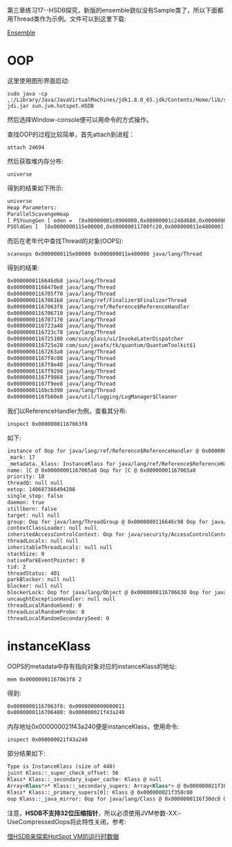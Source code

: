 第三章练习17--HSDB探究，新版的ensemble貌似没有Sample类了，所以下面都用Thread类作为示例。文件可以到这里下载:

[Ensemble](http://download.oracle.com/otndocs/products/javafx/8/samples/Ensemble/Ensemble.jar)

# OOP

这里使用图形界面启动:

```shell
sudo java -cp ,:/Library/Java/JavaVirtualMachines/jdk1.8.0_65.jdk/Contents/Home/lib/sa-jdi.jar sun.jvm.hotspot.HSDB
```

然后选择Window-console便可以用命令的方式操作。

查找OOP的过程比较简单，首先attach到进程：

```shell
attach 24694
```

然后获取堆内存分布:

```shell
universe
```

得到的结果如下所示:

```html
universe
Heap Parameters:
ParallelScavengeHeap 
[ PSYoungGen [ eden =  [0x00000001c0900000,0x00000001c248d680,0x00000001c8900000] , from =  [0x00000001c9380000,0x00000001c9380000,0x00000001c9e00000] , to =  [0x00000001c8900000,0x00000001c8900000,0x00000001c9380000]  ] 
PSOldGen [  [0x0000000115e00000,0x000000011700fc20,0x000000011e480000]  ]  ]
```

而后在老年代中查找Thread的对象(OOPS):

```shell
scanoops 0x0000000115e00000 0x000000011e480000 java/lang/Thread
```

得到的结果:

```html
0x0000000116646db8 java/lang/Thread
0x00000001166470e8 java/lang/Thread
0x0000000116705f70 java/lang/Thread
0x00000001167061b8 java/lang/ref/Finalizer$FinalizerThread
0x00000001167063f8 java/lang/ref/Reference$ReferenceHandler
0x0000000116706710 java/lang/Thread
0x0000000116707170 java/lang/Thread
0x0000000116723a48 java/lang/Thread
0x0000000116723c78 java/lang/Thread
0x0000000116725100 com/sun/glass/ui/InvokeLaterDispatcher
0x0000000116725e20 com/sun/javafx/tk/quantum/QuantumToolkit$1
0x00000001167263a8 java/lang/Thread
0x00000001167f8c08 java/lang/Thread
0x00000001167f8e48 java/lang/Thread
0x00000001167f9298 java/lang/Thread
0x00000001167f9868 java/lang/Thread
0x00000001167f9ee8 java/lang/Thread
0x0000000116bcb390 java/lang/Thread
0x0000000116fb60e0 java/util/logging/LogManager$Cleaner
```

我们以ReferenceHandler为例，查看其分布:

```shell
inspect 0x00000001167063f8
```

如下:

```html
instance of Oop for java/lang/ref/Reference$ReferenceHandler @ 0x00000001167063f8 @ 0x00000001167063f8 (size = 432)
_mark: 17
_metadata._klass: InstanceKlass for java/lang/ref/Reference$ReferenceHandler
name: [C @ 0x00000001167065a8 Oop for [C @ 0x00000001167065a8
priority: 10
threadQ: null null
eetop: 140687366494208
single_step: false
daemon: true
stillborn: false
target: null null
group: Oop for java/lang/ThreadGroup @ 0x0000000116646c98 Oop for java/lang/ThreadGroup @ 0x0000000116646c98
contextClassLoader: null null
inheritedAccessControlContext: Oop for java/security/AccessControlContext @ 0x00000001167065e8 Oop for java/security/AccessControlContext @ 0x00000001167065e8
threadLocals: null null
inheritableThreadLocals: null null
stackSize: 0
nativeParkEventPointer: 0
tid: 2
threadStatus: 401
parkBlocker: null null
blocker: null null
blockerLock: Oop for java/lang/Object @ 0x0000000116706630 Oop for java/lang/Object @ 0x0000000116706630
uncaughtExceptionHandler: null null
threadLocalRandomSeed: 0
threadLocalRandomProbe: 0
threadLocalRandomSecondarySeed: 0
```

# instanceKlass

OOPS的metadata中存有指向对象对应的instanceKlass的地址:

```shell
mem 0x00000001167063f8 2
```

得到:

```html
0x00000001167063f8: 0x0000000000000011 
0x0000000116706400: 0x000000021f43a240
```

内存地址0x000000021f43a240便是instanceKlass，使用命令:

```shell
inspect 0x000000021f43a240
```

部分结果如下:

```html
Type is InstanceKlass (size of 440)
juint Klass::_super_check_offset: 56
Klass* Klass::_secondary_super_cache: Klass @ null
Array<Klass*>* Klass::_secondary_supers: Array<Klass*> @ 0x000000021f3898c0
Klass* Klass::_primary_supers[0]: Klass @ 0x000000021f358c00
oop Klass::_java_mirror: Oop for java/lang/Class @ 0x0000000116f30dc8 Oop for java/lang/Class @ 0x0000000116f30dc8
```

注意，**HSDB不支持32位压缩指针**，所以必须使用JVM参数-XX:-UseCompressedOops将此特性关闭，参考:

[借HSDB来探索HotSpot VM的运行时数据](http://rednaxelafx.iteye.com/blog/1847971)



